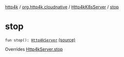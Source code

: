 [http4k](../../index.md) / [org.http4k.cloudnative](../index.md) / [Http4kK8sServer](index.md) / [stop](./stop.md)

# stop

`fun stop(): `[`Http4kServer`](../../org.http4k.server/-http4k-server/index.md) [(source)](https://github.com/http4k/http4k/blob/master/http4k-cloudnative/src/main/kotlin/org/http4k/cloudnative/Http4kK8sServer.kt#L25)

Overrides [Http4kServer.stop](../../org.http4k.server/-http4k-server/stop.md)

